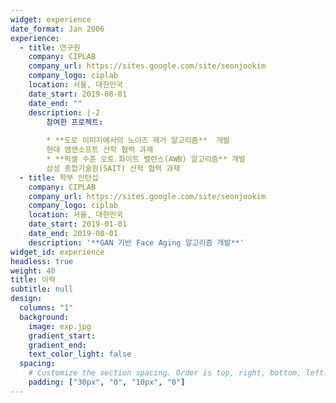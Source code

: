 ```yaml
---
widget: experience
date_format: Jan 2006
experience:
  - title: 연구원
    company: CIPLAB
    company_url: https://sites.google.com/site/seonjookim
    company_logo: ciplab
    location: 서울, 대한민국
    date_start: 2019-08-01
    date_end: ""
    description: |-2
        참여한 프로젝트:
        
        * **도로 이미지에서의 노이즈 제거 알고리즘**  개발  
        현대 엠앤소프트 산학 협력 과제
        * **픽셀 수준 오토 화이트 밸런스(AWB) 알고리즘** 개발  
        삼성 종합기술원(SAIT) 산학 협력 과제
  - title: 학부 인턴십
    company: CIPLAB
    company_url: https://sites.google.com/site/seonjookim
    company_logo: ciplab
    location: 서울, 대한민국
    date_start: 2019-01-01
    date_end: 2019-08-01
    description: '**GAN 기반 Face Aging 알고리즘 개발**'
widget_id: experience
headless: true
weight: 40
title: 이력
subtitle: null
design:
  columns: "1"
  background:
    image: exp.jpg
    gradient_start:
    gradient_end:
    text_color_light: false
  spacing:
    # Customize the section spacing. Order is top, right, bottom, left.
    padding: ["30px", "0", "10px", "0"]
---
```

